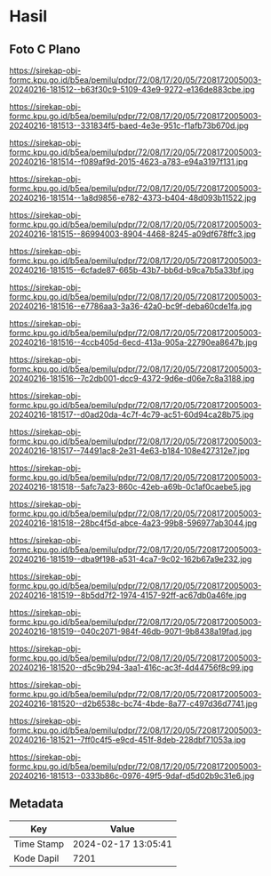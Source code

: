# Hasil

## Foto C Plano

https://sirekap-obj-formc.kpu.go.id/b5ea/pemilu/pdpr/72/08/17/20/05/7208172005003-20240216-181512--b63f30c9-5109-43e9-9272-e136de883cbe.jpg

https://sirekap-obj-formc.kpu.go.id/b5ea/pemilu/pdpr/72/08/17/20/05/7208172005003-20240216-181513--331834f5-baed-4e3e-951c-f1afb73b670d.jpg

https://sirekap-obj-formc.kpu.go.id/b5ea/pemilu/pdpr/72/08/17/20/05/7208172005003-20240216-181514--f089af9d-2015-4623-a783-e94a3197f131.jpg

https://sirekap-obj-formc.kpu.go.id/b5ea/pemilu/pdpr/72/08/17/20/05/7208172005003-20240216-181514--1a8d9856-e782-4373-b404-48d093b11522.jpg

https://sirekap-obj-formc.kpu.go.id/b5ea/pemilu/pdpr/72/08/17/20/05/7208172005003-20240216-181515--86994003-8904-4468-8245-a09df678ffc3.jpg

https://sirekap-obj-formc.kpu.go.id/b5ea/pemilu/pdpr/72/08/17/20/05/7208172005003-20240216-181515--6cfade87-665b-43b7-bb6d-b9ca7b5a33bf.jpg

https://sirekap-obj-formc.kpu.go.id/b5ea/pemilu/pdpr/72/08/17/20/05/7208172005003-20240216-181516--e7786aa3-3a36-42a0-bc9f-deba60cde1fa.jpg

https://sirekap-obj-formc.kpu.go.id/b5ea/pemilu/pdpr/72/08/17/20/05/7208172005003-20240216-181516--4ccb405d-6ecd-413a-905a-22790ea8647b.jpg

https://sirekap-obj-formc.kpu.go.id/b5ea/pemilu/pdpr/72/08/17/20/05/7208172005003-20240216-181516--7c2db001-dcc9-4372-9d6e-d06e7c8a3188.jpg

https://sirekap-obj-formc.kpu.go.id/b5ea/pemilu/pdpr/72/08/17/20/05/7208172005003-20240216-181517--d0ad20da-4c7f-4c79-ac51-60d94ca28b75.jpg

https://sirekap-obj-formc.kpu.go.id/b5ea/pemilu/pdpr/72/08/17/20/05/7208172005003-20240216-181517--74491ac8-2e31-4e63-b184-108e427312e7.jpg

https://sirekap-obj-formc.kpu.go.id/b5ea/pemilu/pdpr/72/08/17/20/05/7208172005003-20240216-181518--5afc7a23-860c-42eb-a69b-0c1af0caebe5.jpg

https://sirekap-obj-formc.kpu.go.id/b5ea/pemilu/pdpr/72/08/17/20/05/7208172005003-20240216-181518--28bc4f5d-abce-4a23-99b8-596977ab3044.jpg

https://sirekap-obj-formc.kpu.go.id/b5ea/pemilu/pdpr/72/08/17/20/05/7208172005003-20240216-181519--dba9f198-a531-4ca7-9c02-162b67a9e232.jpg

https://sirekap-obj-formc.kpu.go.id/b5ea/pemilu/pdpr/72/08/17/20/05/7208172005003-20240216-181519--8b5dd7f2-1974-4157-92ff-ac67db0a46fe.jpg

https://sirekap-obj-formc.kpu.go.id/b5ea/pemilu/pdpr/72/08/17/20/05/7208172005003-20240216-181519--040c2071-984f-46db-9071-9b8438a19fad.jpg

https://sirekap-obj-formc.kpu.go.id/b5ea/pemilu/pdpr/72/08/17/20/05/7208172005003-20240216-181520--d5c9b294-3aa1-416c-ac3f-4d44756f8c99.jpg

https://sirekap-obj-formc.kpu.go.id/b5ea/pemilu/pdpr/72/08/17/20/05/7208172005003-20240216-181520--d2b6538c-bc74-4bde-8a77-c497d36d7741.jpg

https://sirekap-obj-formc.kpu.go.id/b5ea/pemilu/pdpr/72/08/17/20/05/7208172005003-20240216-181521--7ff0c4f5-e9cd-451f-8deb-228dbf71053a.jpg

https://sirekap-obj-formc.kpu.go.id/b5ea/pemilu/pdpr/72/08/17/20/05/7208172005003-20240216-181513--0333b86c-0976-49f5-9daf-d5d02b9c31e6.jpg


## Metadata

| Key        | Value               |
| ---------- | ------------------- |
| Time Stamp | 2024-02-17 13:05:41 |
| Kode Dapil | 7201                |



